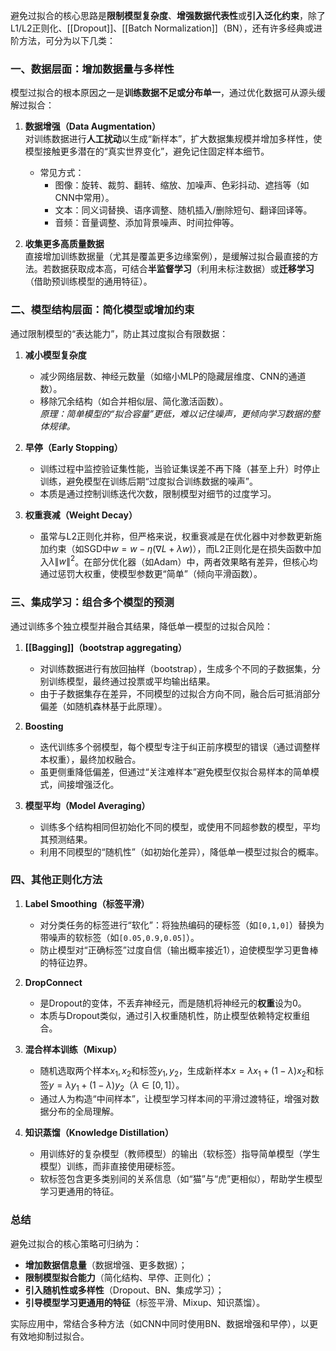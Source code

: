 避免过拟合的核心思路是**限制模型复杂度**、**增强数据代表性**或**引入泛化约束**，除了L1/L2正则化、[[Dropout]]、[[Batch Normalization]]（BN），还有许多经典或进阶方法，可分为以下几类：

### 一、**数据层面：增加数据量与多样性**

模型过拟合的根本原因之一是**训练数据不足或分布单一**，通过优化数据可从源头缓解过拟合：

1. **数据增强（Data Augmentation）**  
   对训练数据进行**人工扰动**以生成“新样本”，扩大数据集规模并增加多样性，使模型接触更多潜在的“真实世界变化”，避免记住固定样本细节。  
   - 常见方式：  
     - 图像：旋转、裁剪、翻转、缩放、加噪声、色彩抖动、遮挡等（如CNN中常用）。  
     - 文本：同义词替换、语序调整、随机插入/删除短句、翻译回译等。  
     - 音频：音量调整、添加背景噪声、时间拉伸等。  

2. **收集更多高质量数据**  
   直接增加训练数据量（尤其是覆盖更多边缘案例），是缓解过拟合最直接的方法。若数据获取成本高，可结合**半监督学习**（利用未标注数据）或**迁移学习**（借助预训练模型的通用特征）。

### 二、**模型结构层面：简化模型或增加约束**

通过限制模型的“表达能力”，防止其过度拟合有限数据：

1. **减小模型复杂度**  
   - 减少网络层数、神经元数量（如缩小MLP的隐藏层维度、CNN的通道数）。  
   - 移除冗余结构（如合并相似层、简化激活函数）。  
   *原理：简单模型的“拟合容量”更低，难以记住噪声，更倾向学习数据的整体规律。*

2. **早停（Early Stopping）**  
   - 训练过程中监控验证集性能，当验证集误差不再下降（甚至上升）时停止训练，避免模型在训练后期“过度拟合训练数据的噪声”。  
   - 本质是通过控制训练迭代次数，限制模型对细节的过度学习。

3. **权重衰减（Weight Decay）**  
   - 虽常与L2正则化并称，但严格来说，权重衰减是在优化器中对参数更新施加约束（如SGD中$w = w - \eta(\nabla L + \lambda w)$），而L2正则化是在损失函数中加入$\lambda \|w\|^2$。在部分优化器（如Adam）中，两者效果略有差异，但核心均通过惩罚大权重，使模型参数更“简单”（倾向平滑函数）。

### 三、**集成学习：组合多个模型的预测**

通过训练多个独立模型并融合其结果，降低单一模型的过拟合风险：

1. **[[Bagging]]（bootstrap aggregating）**  
   - 对训练数据进行有放回抽样（bootstrap），生成多个不同的子数据集，分别训练模型，最终通过投票或平均输出结果。  
   - 由于子数据集存在差异，不同模型的过拟合方向不同，融合后可抵消部分偏差（如随机森林基于此原理）。

2. **Boosting**  
   - 迭代训练多个弱模型，每个模型专注于纠正前序模型的错误（通过调整样本权重），最终加权融合。  
   - 虽更侧重降低偏差，但通过“关注难样本”避免模型仅拟合易样本的简单模式，间接增强泛化。

3. **模型平均（Model Averaging）**  
   - 训练多个结构相同但初始化不同的模型，或使用不同超参数的模型，平均其预测结果。  
   - 利用不同模型的“随机性”（如初始化差异），降低单一模型过拟合的概率。

### 四、**其他正则化方法**

1. **Label Smoothing（标签平滑）**  
   - 对分类任务的标签进行“软化”：将独热编码的硬标签（如`[0,1,0]`）替换为带噪声的软标签（如`[0.05,0.9,0.05]`）。  
   - 防止模型对“正确标签”过度自信（输出概率接近1），迫使模型学习更鲁棒的特征边界。

2. **DropConnect**  
   - 是Dropout的变体，不丢弃神经元，而是随机将神经元的**权重**设为0。  
   - 本质与Dropout类似，通过引入权重随机性，防止模型依赖特定权重组合。

3. **混合样本训练（Mixup）**  
   - 随机选取两个样本$x_1, x_2$和标签$y_1, y_2$，生成新样本$x = \lambda x_1 + (1-\lambda)x_2$和标签$y = \lambda y_1 + (1-\lambda)y_2$（$\lambda \in [0,1]$）。  
   - 通过人为构造“中间样本”，让模型学习样本间的平滑过渡特征，增强对数据分布的全局理解。

4. **知识蒸馏（Knowledge Distillation）**  
   - 用训练好的复杂模型（教师模型）的输出（软标签）指导简单模型（学生模型）训练，而非直接使用硬标签。  
   - 软标签包含更多类别间的关系信息（如“猫”与“虎”更相似），帮助学生模型学习更通用的特征。

### 总结

避免过拟合的核心策略可归纳为：  
- **增加数据信息量**（数据增强、更多数据）；  
- **限制模型拟合能力**（简化结构、早停、正则化）；  
- **引入随机性或多样性**（Dropout、BN、集成学习）；  
- **引导模型学习更通用的特征**（标签平滑、Mixup、知识蒸馏）。  

实际应用中，常结合多种方法（如CNN中同时使用BN、数据增强和早停），以更有效地抑制过拟合。